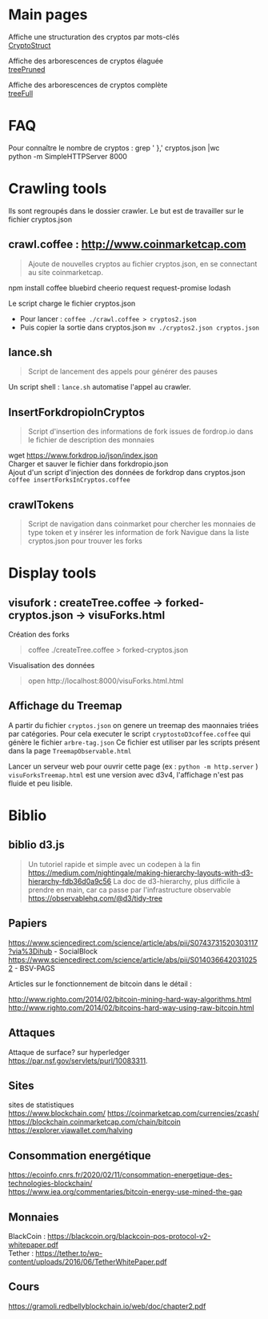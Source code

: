 # Main pages
Affiche une structuration des cryptos par mots-clés  
[CryptoStruct](https://txtweet.github.io/pr-noe/treemap/TreemapObservable.html)  

Affiche des arborescences de cryptos élaguée  
[treePruned](https://txtweet.github.io/pr-noe/visuforks/visuForks2.html)  

Affiche des arborescences de cryptos complète  
[treeFull](https://txtweet.github.io/pr-noe/visuforks/visuForks.html)  

# FAQ
Pour connaître le nombre de cryptos : grep '  },' cryptos.json |wc  
python -m SimpleHTTPServer 8000

# Crawling tools
Ils sont regroupés dans le dossier crawler.
Le but est de travailler sur le fichier cryptos.json

## crawl.coffee : http://www.coinmarketcap.com
> Ajoute de nouvelles cryptos au fichier cryptos.json, en se connectant au site coinmarketcap.

npm install coffee bluebird cheerio request request-promise lodash

Le script charge le fichier cryptos.json

- Pour lancer :
  `coffee ./crawl.coffee > cryptos2.json`
- Puis copier la sortie dans cryptos.json
  `mv ./cryptos2.json cryptos.json`

## lance.sh
> Script de lancement des appels pour générer des pauses

Un script shell : `lance.sh` automatise l'appel au crawler.

## InsertForkdropioInCryptos
> Script d'insertion des informations de fork issues de fordrop.io dans le fichier de description des monnaies

wget https://www.forkdrop.io/json/index.json  
Charger et sauver le fichier dans forkdropio.json  
Ajout d'un script d'injection des données de forkdrop dans cryptos.json
`coffee insertForksInCryptos.coffee`  

## crawlTokens
> Script de navigation dans coinmarket pour chercher les monnaies de type token et y insérer les information de fork
Navigue dans la liste cryptos.json pour trouver les forks

# Display tools
## visufork : createTree.coffee -> forked-cryptos.json -> visuForks.html
Création des forks
> coffee ./createTree.coffee > forked-cryptos.json

Visualisation des données
>open http://localhost:8000/visuForks.html.html

## Affichage du Treemap
A partir du fichier `cryptos.json` on genere un treemap des maonnaies triées par catégories.
Pour cela executer le script `cryptostoD3coffee.coffee` qui génère le fichier `arbre-tag.json`
Ce fichier est utiliser par les scripts présent dans la page `TreemapObservable.html`

Lancer un serveur web pour ouvrir cette page (ex : `python -m http.server` )
`visuForksTreemap.html` est une version avec d3v4, l'affichage n'est pas fluide et peu lisible.

# Biblio
## biblio d3.js
> Un tutoriel rapide et simple avec un codepen à la fin
https://medium.com/nightingale/making-hierarchy-layouts-with-d3-hierarchy-fdb36d0a9c56
> La doc de d3-hierarchy, plus difficile à prendre en main, car ca passe par l'infrastructure observable
https://observablehq.com/@d3/tidy-tree

## Papiers
https://www.sciencedirect.com/science/article/abs/pii/S0743731520303117?via%3Dihub - SocialBlock
https://www.sciencedirect.com/science/article/abs/pii/S0140366420310252 - BSV-PAGS

Articles sur le fonctionnement de bitcoin dans le détail :  

http://www.righto.com/2014/02/bitcoin-mining-hard-way-algorithms.html  
http://www.righto.com/2014/02/bitcoins-hard-way-using-raw-bitcoin.html  

## Attaques
Attaque de surface? sur hyperledger  
https://par.nsf.gov/servlets/purl/10083311.  

## Sites
sites de statistiques  
https://www.blockchain.com/
https://coinmarketcap.com/currencies/zcash/  
https://blockchain.coinmarketcap.com/chain/bitcoin  
https://explorer.viawallet.com/halving  

## Consommation energétique
https://ecoinfo.cnrs.fr/2020/02/11/consommation-energetique-des-technologies-blockchain/  
https://www.iea.org/commentaries/bitcoin-energy-use-mined-the-gap  

## Monnaies
BlackCoin : https://blackcoin.org/blackcoin-pos-protocol-v2-whitepaper.pdf  
Tether : https://tether.to/wp-content/uploads/2016/06/TetherWhitePaper.pdf  

## Cours
https://gramoli.redbellyblockchain.io/web/doc/chapter2.pdf
